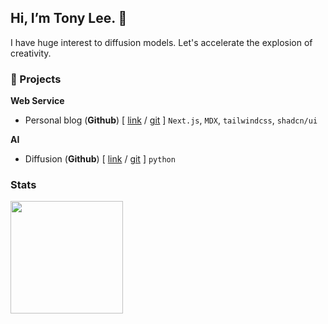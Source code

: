 ## Hi, I’m Tony Lee. 👋  

I have huge interest to diffusion models.
Let's accelerate the explosion of creativity.

### 🚀 Projects

**Web Service**

- Personal blog (**Github**) [ [link]() / [git]() ] `Next.js`, `MDX`, `tailwindcss`, `shadcn/ui`

**AI**

- Diffusion (**Github**) [ [link]() / [git]() ] `python`

### Stats

<img height="180em" align="center" src="https://github-readme-stats.vercel.app/api?username=jyoung105&hide=contribs,prs&count_private=true&show_icons=true&theme=gruvbox_light" />


<!--
**jyoung105/jyoung105** is a ✨ _special_ ✨ repository because its `README.md` (this file) appears on your GitHub profile.

Here are some ideas to get you started:

- 🔭 I’m currently working on ...
- 🌱 I’m currently learning ...
- 👯 I’m looking to collaborate on ...
- 🤔 I’m looking for help with ...
- 💬 Ask me about ...
- 📫 How to reach me: ...
- 😄 Pronouns: ...
- ⚡ Fun fact: ...
-->
